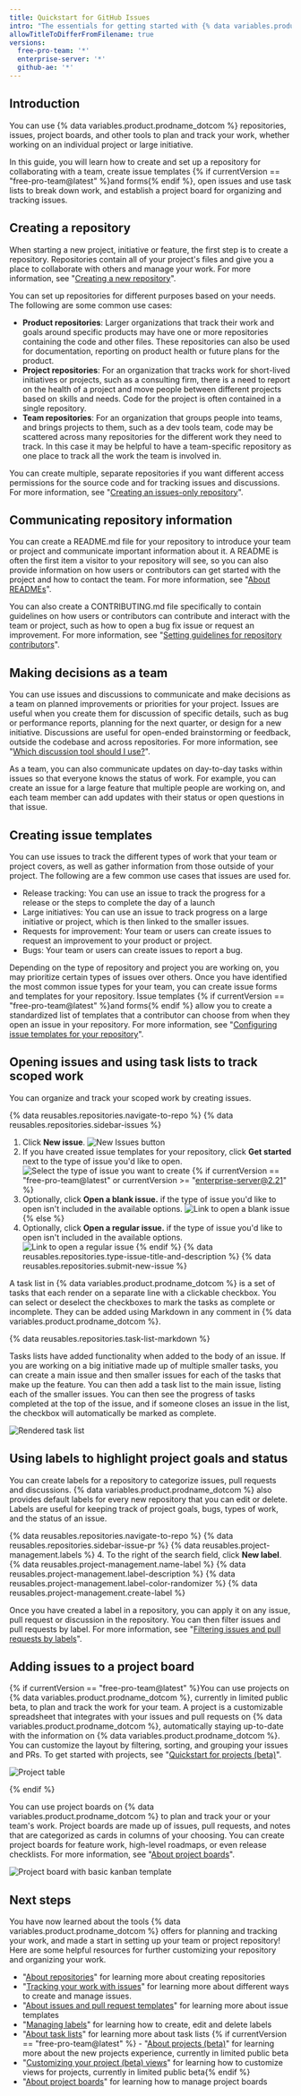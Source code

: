 ```yaml
---
title: Quickstart for GitHub Issues
intro: "The essentials for getting started with {% data variables.product.prodname_dotcom %}'s planning and tracking tools."
allowTitleToDifferFromFilename: true
versions:
  free-pro-team: '*'
  enterprise-server: '*'
  github-ae: '*'
---
```

## Introduction
You can use {% data variables.product.prodname_dotcom %} repositories, issues, project boards, and other tools to plan and track your work, whether working on an individual project or large initiative.

In this guide, you will learn how to create and set up a repository for collaborating with a team, create issue templates {% if currentVersion == "free-pro-team@latest" %}and forms{% endif %}, open issues and use task lists to break down work, and establish a project board for organizing and tracking issues.

## Creating a repository
When starting a new project, initiative or feature, the first step is to create a repository. Repositories contain all of your project's files and give you a place to collaborate with others and manage your work. For more information, see "[Creating a new repository](/github/creating-cloning-and-archiving-repositories/creating-a-repository-on-github/creating-a-new-repository)".

You can set up repositories for different purposes based on your needs. The following are some common use cases:

- **Product repositories**: Larger organizations that track their work and goals around specific products may have one or more repositories containing the code and other files. These repositories can also be used for documentation, reporting on product health or future plans for the product. 
- **Project repositories**: For an organization that tracks work for short-lived initiatives or projects, such as a consulting firm, there is a need to report on the health of a project and move people between different projects based on skills and needs. Code for the project is often contained in a single repository.
- **Team repositories**: For an organization that groups people into teams, and brings projects to them, such as a dev tools team, code may be scattered across many repositories for the different work they need to track. In this case it may be helpful to have a team-specific repository as one place to track all the work the team is involved in.

You can create multiple, separate repositories if you want different access permissions for the source code and for tracking issues and discussions. For more information, see "[Creating an issues-only repository](/github/creating-cloning-and-archiving-repositories/creating-a-repository-on-github/creating-an-issues-only-repository)".

## Communicating repository information
You can create a README.md file for your repository to introduce your team or project and communicate important information about it. A README is often the first item a visitor to your repository will see, so you can also provide information on how users or contributors can get started with the project and how to contact the team. For more information, see "[About READMEs](/github/creating-cloning-and-archiving-repositories/creating-a-repository-on-github/about-readmes)".

You can also create a CONTRIBUTING.md file specifically to contain guidelines on how users or contributors can contribute and interact with the team or project, such as how to open a bug fix issue or request an improvement. For more information, see "[Setting guidelines for repository contributors](/communities/setting-up-your-project-for-healthy-contributions/setting-guidelines-for-repository-contributors)".

## Making decisions as a team
You can use issues and discussions to communicate and make decisions as a team on planned improvements or priorities for your project. Issues are useful when you create them for discussion of specific details, such as bug or performance reports, planning for the next quarter, or design for a new initiative. Discussions are useful for open-ended brainstorming or feedback, outside the codebase and across repositories. For more information, see "[Which discussion tool should I use?](/github/getting-started-with-github/quickstart/communicating-on-github#which-discussion-tool-should-i-use)".

As a team, you can also communicate updates on day-to-day tasks within issues so that everyone knows the status of work. For example, you can create an issue for a large feature that multiple people are working on, and each team member can add updates with their status or open questions in that issue. 
## Creating issue templates

You can use issues to track the different types of work that your team or project covers, as well as gather information from those outside of your project. The following are a few common use cases that issues are used for.

- Release tracking: You can use an issue to track the progress for a release or the steps to complete the day of a launch
- Large initiatives: You can use an issue to track progress on a large initiative or project, which is then linked to the smaller issues. 
- Requests for improvement: Your team or users can create issues to request an improvement to your product or project.
- Bugs: Your team or users can create issues to report a bug. 

Depending on the type of repository and project you are working on, you may prioritize certain types of issues over others. Once you have identified the most common issue types for your team, you can create issue forms and templates for your repository. Issue templates {% if currentVersion == "free-pro-team@latest" %}and forms{% endif %} allow you to create a standardized list of templates that a contributor can choose from when they open an issue in your repository. For more information, see "[Configuring issue templates for your repository](/communities/using-templates-to-encourage-useful-issues-and-pull-requests/configuring-issue-templates-for-your-repository)".
## Opening issues and using task lists to track scoped work
You can organize and track your scoped work by creating issues. 

{% data reusables.repositories.navigate-to-repo %}
{% data reusables.repositories.sidebar-issues %}
1. Click **New issue**.
  ![New Issues button](/assets/images/help/issues/new_issues_button.png)
4. If you have created issue templates for your repository, click **Get started** next to the type of issue you'd like to open.
  ![Select the type of issue you want to create](/assets/images/help/issues/issue_template_get_started_button.png)
{% if currentVersion == "free-pro-team@latest" or currentVersion >= "enterprise-server@2.21" %}
5. Optionally, click **Open a blank issue.** if the type of issue you'd like to open isn't included in the available options.
  ![Link to open a blank issue](/assets/images/help/issues/blank_issue_link.png)
{% else %}
5. Optionally, click **Open a regular issue.** if the type of issue you'd like to open isn't included in the available options.
  ![Link to open a regular issue](/assets/images/help/issues/regular_issue_link.png)
{% endif %}
{% data reusables.repositories.type-issue-title-and-description %}
{% data reusables.repositories.submit-new-issue %}

A task list in {% data variables.product.prodname_dotcom %} is a set of tasks that each render on a separate line with a clickable checkbox. You can select or deselect the checkboxes to mark the tasks as complete or incomplete. They can be added using Markdown in any comment in {% data variables.product.prodname_dotcom %}.

{% data reusables.repositories.task-list-markdown %}

Tasks lists have added functionality when added to the body of an issue. If you are working on a big initiative made up of multiple smaller tasks, you can create a main issue and then smaller issues for each of the tasks that make up the feature. You can then add a task list to the main issue, listing each of the smaller issues. You can then see the progress of tasks completed at the top of the issue, and if someone closes an issue in the list, the checkbox will automatically be marked as complete.

![Rendered task list](/assets/images/help/writing/task-list-rendered.png)
## Using labels to highlight project goals and status
You can create labels for a repository to categorize issues, pull requests and discussions. {% data variables.product.prodname_dotcom %} also provides default labels for every new repository that you can edit or delete. Labels are useful for keeping track of project goals, bugs, types of work, and the status of an issue.

{% data reusables.repositories.navigate-to-repo %}
{% data reusables.repositories.sidebar-issue-pr %}
{% data reusables.project-management.labels %}
4. To the right of the search field, click **New label**.
{% data reusables.project-management.name-label %}
{% data reusables.project-management.label-description %}
{% data reusables.project-management.label-color-randomizer %}
{% data reusables.project-management.create-label %}

Once you have created a label in a repository, you can apply it on any issue, pull request or discussion in the repository. You can then filter issues and pull requests by label. For more information, see "[Filtering issues and pull requests by labels](/github/administering-a-repository/finding-information-in-a-repository/filtering-issues-and-pull-requests-by-labels)".
## Adding issues to a project board
{% if currentVersion == "free-pro-team@latest" %}You can use projects on {% data variables.product.prodname_dotcom %}, currently in limited public beta, to plan and track the work for your team. A project is a customizable spreadsheet that integrates with your issues and pull requests on {% data variables.product.prodname_dotcom %}, automatically staying up-to-date with the information on {% data variables.product.prodname_dotcom %}. You can customize the layout by filtering, sorting, and grouping your issues and PRs. To get started with projects, see "[Quickstart for projects (beta)](/issues/trying-out-the-new-projects-experience/quickstart)".

![Project table](/assets/images/help/issues/projects_table.png)

{% endif %}

You can use project boards on {% data variables.product.prodname_dotcom %} to plan and track your or your team's work. Project boards are made up of issues, pull requests, and notes that are categorized as cards in columns of your choosing. You can create project boards for feature work, high-level roadmaps, or even release checklists. For more information, see "[About project boards](/issues/organizing-your-work-with-project-boards/managing-project-boards/about-project-boards)".

![Project board with basic kanban template](/assets/images/help/projects/project-board-basic-kanban-template.png)
## Next steps
You have now learned about the tools {% data variables.product.prodname_dotcom %} offers for planning and tracking your work, and made a start in setting up your team or project repository! Here are some helpful resources for further customizing your repository and organizing your work.

- "[About repositories](/github/creating-cloning-and-archiving-repositories/creating-a-repository-on-github/about-repositories)" for learning more about creating repositories
- "[Tracking your work with issues](/issues/tracking-your-work-with-issues)" for learning more about different ways to create and manage issues.
- "[About issues and pull request templates](/communities/using-templates-to-encourage-useful-issues-and-pull-requests/about-issue-and-pull-request-templates)" for learning more about issue templates
- "[Managing labels](/issues/using-labels-and-milestones-to-track-work/managing-labels)" for learning how to create, edit and delete labels
- "[About task lists](/issues/tracking-your-work-with-issues/creating-issues/about-task-lists)" for learning more about task lists
{% if currentVersion == "free-pro-team@latest" %} - "[About projects (beta)](/issues/trying-out-the-new-projects-experience/about-projects)" for learning more about the new projects experience, currently in limited public beta 
- "[Customizing your project (beta) views](/issues/trying-out-the-new-projects-experience/customizing-your-project-views)" for learning how to customize views for projects, currently in limited public beta{% endif %}
- "[About project boards](/issues/organizing-your-work-with-project-boards/managing-project-boards/about-project-boards)" for learning how to manage project boards
